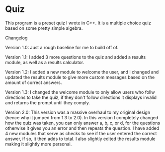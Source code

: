 # Quiz
This program is a preset quiz I wrote in C++. It is a multiple choice quiz based on some pretty simple algebra.

Changelog

Version 1.0: Just a rough baseline for me to build off of.

Version 1.1: I added 3 more questions to the quiz and added a results module, as well as a results calculator.

Version 1.2: I added a new module to welcome the user, and I changed and updated the results module to give more custom messages based on the amount of correct answers.

Version 1.3: I changed the welcome module to only allow users who follw directions to take the quiz, if they don't follow directions it displays invalid and returns the              prompt until they comply.

Version 2.0: This version was a massive overhaul to my original design (hence why it jumped from 1.3 to 2.0). In this version I completely changed how the quiz was taken, you can only answer a, b, c, or d, for the questions otherwise it gives you an error and then repeats the question. I have added 4 new modules that serve as checks to see if the user entered the correct answer, if so, it then adds to total. I also slightly edited the results module making it slightly more personal.
